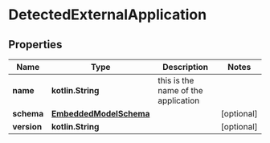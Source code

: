 
# DetectedExternalApplication

## Properties
Name | Type | Description | Notes
------------ | ------------- | ------------- | -------------
**name** | **kotlin.String** | this is the name of the application | 
**schema** | [**EmbeddedModelSchema**](EmbeddedModelSchema) |  |  [optional]
**version** | **kotlin.String** |  |  [optional]




